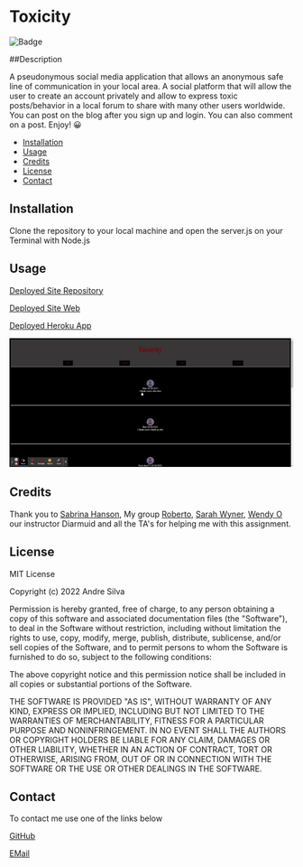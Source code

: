 
# Toxicity

![Badge](https://img.shields.io/badge/AndreGitHub-MIT-green.svg)

##Description

A pseudonymous social media application that allows an anonymous safe line of communication in your local area. A social platform that will allow the user to create an account privately and allow to express toxic posts/behavior in a local forum to share with many other users worldwide. You can post on the blog after you sign up and login. You can also comment on a post. Enjoy! 😀



- [Installation](#installation)
- [Usage](#usage)
- [Credits](#credits)
- [License](#license)
- [Contact](#contact)

## Installation

Clone the repository to your local machine and open the server.js on your Terminal with Node.js

## Usage

[Deployed Site Repository](https://github.com/andresilva8624/toxicity)

[Deployed Site Web](https://andresilva8624.github.io/toxicity/)

[Deployed Heroku App](https://toxicity2000.herokuapp.com/)

![gif of deployed site](/mockups/assets/images/toxicity.gif)



## Credits

Thank you to [Sabrina Hanson](https://www.github.com/sabhanson), My group [Roberto](https://github.com/robertox17), [Sarah Wyner](https://github.com/swyner97), [Wendy O](https://github.com/GithubOchoa1) our instructor Diarmuid and all the TA's for helping me with this assignment.

## License

MIT License

Copyright (c) 2022 Andre Silva

Permission is hereby granted, free of charge, to any person obtaining a copy
of this software and associated documentation files (the "Software"), to deal
in the Software without restriction, including without limitation the rights
to use, copy, modify, merge, publish, distribute, sublicense, and/or sell
copies of the Software, and to permit persons to whom the Software is
furnished to do so, subject to the following conditions:

The above copyright notice and this permission notice shall be included in all
copies or substantial portions of the Software.

THE SOFTWARE IS PROVIDED "AS IS", WITHOUT WARRANTY OF ANY KIND, EXPRESS OR
IMPLIED, INCLUDING BUT NOT LIMITED TO THE WARRANTIES OF MERCHANTABILITY,
FITNESS FOR A PARTICULAR PURPOSE AND NONINFRINGEMENT. IN NO EVENT SHALL THE
AUTHORS OR COPYRIGHT HOLDERS BE LIABLE FOR ANY CLAIM, DAMAGES OR OTHER
LIABILITY, WHETHER IN AN ACTION OF CONTRACT, TORT OR OTHERWISE, ARISING FROM,
OUT OF OR IN CONNECTION WITH THE SOFTWARE OR THE USE OR OTHER DEALINGS IN THE
SOFTWARE.

## Contact

To contact me use one of the links below

[GitHub](https://www.github.com/andresilva8624)

[EMail](mailto:andresilva8624@gmail.com)
